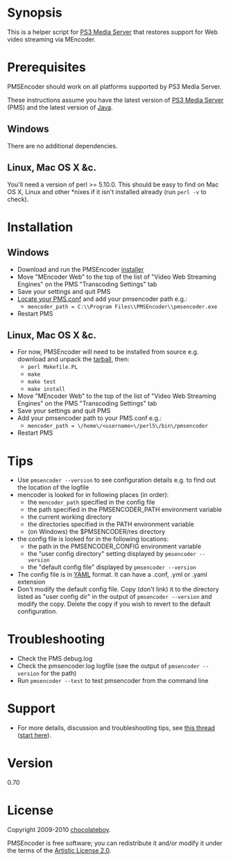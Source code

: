 # Synopsis

This is a helper script for [PS3 Media Server](http://code.google.com/p/ps3mediaserver/) that restores support for Web video streaming via MEncoder.

# Prerequisites

PMSEncoder should work on all platforms supported by PS3 Media Server.

These instructions assume you have the latest version of [PS3 Media Server](http://ps3mediaserver.org/forum/viewtopic.php?f=2&t=3217) (PMS) and the latest version of [Java](http://www.java.com/en/download/index.jsp).

## Windows

There are no additional dependencies.

## Linux, Mac OS X &c.

You'll need a version of perl >= 5.10.0. This should be easy to find on Mac OS X, Linux and other *nixes if it isn't installed already (run `perl -v` to check).

# Installation

## Windows

* Download and run the PMSEncoder [installer](http://cloud.github.com/downloads/chocolateboy/pmsencoder/PMSEncoder-0.70.exe)
* Move "MEncoder Web" to the top of the list of "Video Web Streaming Engines" on the PMS "Transcoding Settings" tab
* Save your settings and quit PMS
* [Locate your PMS.conf](http://ps3mediaserver.org/forum/viewtopic.php?f=2&t=5301) and add your pmsencoder path e.g.:
  * `mencoder_path = C:\\Program Files\\PMSEncoder\\pmsencoder.exe`
* Restart PMS

## Linux, Mac OS X &c.

* For now, PMSEncoder will need to be installed from source e.g. download and unpack the [tarball](http://github.com/chocolateboy/pmsencoder/archives/master), then:
  * `perl Makefile.PL`
  * `make`
  * `make test`
  * `make install`
* Move "MEncoder Web" to the top of the list of "Video Web Streaming Engines" on the PMS "Transcoding Settings" tab
* Save your settings and quit PMS
* Add your pmsencoder path to your PMS.conf e.g.:
  * `mencoder_path = \/home\/<username>\/perl5\/bin\/pmsencoder`
* Restart PMS

# Tips
* Use `pmsencoder --version` to see configuration details e.g. to find out the location of the logfile
* mencoder is looked for in following places (in order):
  * the `mencoder_path` specified in the config file
  * the path specified in the PMSENCODER_PATH environment variable
  * the current working directory
  * the directories specified in the PATH environment variable
  * (on Windows) the $PMSENCODER/res directory
* the config file is looked for in the following locations:
  * the path in the PMSENCODER_CONFIG environment variable
  * the "user config directory" setting displayed by `pmsencoder --version`
  * the "default config file" displayed by `pmsencoder --version`
* The config file is in [YAML](http://en.wikipedia.org/wiki/YAML) format. It can have a .conf, .yml or .yaml extension
* Don't modify the default config file. Copy (don't link) it to the directory listed as "user config dir" in the output of `pmsencoder --version` and modify the copy. Delete the copy if you wish to revert to the default configuration.

# Troubleshooting
* Check the PMS debug.log
* Check the pmsencoder.log logfile (see the output of `pmsencoder --version` for the path)
* Run `pmsencoder --test` to test pmsencoder from the command line

# Support

* For more details, discussion and troubleshooting tips, see [this thread](http://ps3mediaserver.org/forum/viewtopic.php?f=6&t=5002) ([start here](http://ps3mediaserver.org/forum/viewtopic.php?f=6&t=5002#p22479)).

# Version

0.70

# License

Copyright 2009-2010 [chocolateboy](mailto:chocolate@cpan.org).

PMSEncoder is free software; you can redistribute it and/or modify it under the terms of the [Artistic License 2.0](http://www.opensource.org/licenses/artistic-license-2.0.php).
